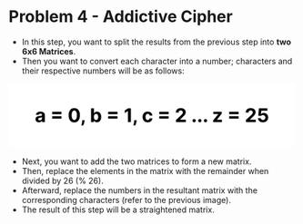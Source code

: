 # Problem 4 - Addictive Cipher

- In this step, you want to split the results from the previous step into **two 6x6 Matrices**.
- Then you want to convert each character into a number; characters and their respective numbers will be as follows:

![Image Loading](https://raw.githubusercontent.com/aswanthabam/Vijnana/images/public/cq/Four-1.png)

- Next, you want to add the two matrices to form a new matrix. 
- Then, replace the elements in the matrix with the remainder when divided by 26 (% 26).
- Afterward, replace the numbers in the resultant matrix with the corresponding characters (refer to the previous image).
- The result of this step will be a straightened matrix.
